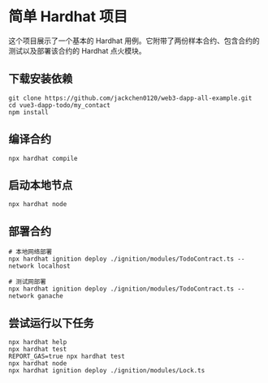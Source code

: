 # 简单 Hardhat 项目

这个项目展示了一个基本的 Hardhat 用例。它附带了两份样本合约、包含合约的测试以及部署该合约的 Hardhat 点火模块。

## 下载安装依赖

```shell
git clone https://github.com/jackchen0120/web3-dapp-all-example.git
cd vue3-dapp-todo/my_contact
npm install
```

## 编译合约

```shell
npx hardhat compile
```

## 启动本地节点

```shell
npx hardhat node
```

## 部署合约

```shell
# 本地网络部署
npx hardhat ignition deploy ./ignition/modules/TodoContract.ts --network localhost

# 测试网部署
npx hardhat ignition deploy ./ignition/modules/TodoContract.ts --network ganache
```

## 尝试运行以下任务

```shell
npx hardhat help
npx hardhat test
REPORT_GAS=true npx hardhat test
npx hardhat node
npx hardhat ignition deploy ./ignition/modules/Lock.ts
```
